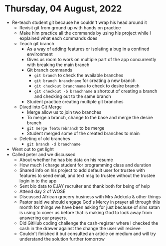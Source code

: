 # Thursday, 04 August, 2022
- Re-teach student git because he couldn't wrap his head around it
	- Revisit git from ground up with hands on practice
	- Make him practice all the commands by using his project while I explained what each commands does
	- Teach git branch
		- As a way of adding features or isolating a bug in a confined environment
		- Gives us room to work on multiple part of the app concurrently with breaking the main branch
		- Git branch commands
			- `git branch` to check the available branches
			- `git branch branchname` for creating a new branch
			- `git checkout branchname` to check to desire branch
			- `git checkout -b branchname` a shortcut of creating a branch and checking out to the same branch
		- Student practice creating multiple git branches
	- Dived into Git Merge
		- Merge allow us to join two branches
		- To merge a branch, change to the base and merge the desire branch
		- `git merge featurebranch` to be merge
		- Student merged some of the created branches to main
	- Deleting of old branches
		- `git branch -d branchname`
- Went out to get light
- Called peter and we discussed
	- About whether he has bio data on his resume
	- How much I charge student for programming class and duration
	- Shared info on his project to add default user for trustee with features to send email, and text msg to trustee without the trustee login in to the app
	- Sent bio data to EJAY recruiter and thank both for being of help
	- Attend day 2 of WOSE 
	- Discussed African grocery business with Mrs Adekola & other things
	- Pastor said we should engage God's Mercy in prayer all through this month for things we have been asking for just because of sins satan is using to cover us before that is making God to look away from answering our prayers.
	- Did GitHub coding challenge the cash-register where I checked the cash in the drawer against the change the user will recieve
	- Couldn't finished it but consulted an article on medium and will try understand the solution further tomorrow

